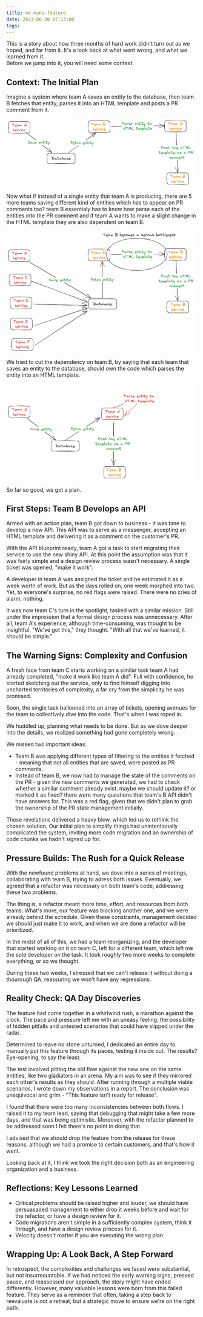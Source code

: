 ```yaml
---
title: no-mans-feature
date: 2023-06-30 07:13:00
tags:
---
```


This is a story about how three months of hard work didn't turn out as we hoped, and far from it. It's a look back at what went wrong, and what we learned from it.  
Before we jump into it, you will need some context.

## Context: The Initial Plan
Imagine a system where team A saves an entity to the database, then team B fetches that entity, parses it into an HTML template and posts a PR comment from it.

![](./no-mans-feature/no-mans-feature-context.png)

Now what if instead of a single entity that team A is producing, there are 5 more teams saving different kind of entities which has to appear on PR comments too? team B essentialy has to know how parse each of the entities into the PR comment and if team A wants to make a slight change in the HTML template they are also dependent on team B.

![](./no-mans-feature/no-mans-feature-context-bottleneck.png)

We tried to cut the dependency on team B, by saying that each team that saves an entity to the database, should own the code which parses the entity into an HTML template.

![](./no-mans-feature/no-mans-feature-context-solution.png)

So far so good, we got a plan.

## First Steps: Team B Develops an API
Armed with an action plan, team B got down to business - it was time to develop a new API. This API was to serve as a messenger, accepting an HTML template and delivering it as a comment on the customer's PR.

With the API blueprint ready, team A got a task to start migrating their service to use the new shiny API. At this point the assumption was that it was fairly simple and a design review process wasn't necessary. A single ticket was opened, "make it work".

A developer in team A was assigned the ticket and he estimated it as a week worth of work. But as the days rolled on, one week morphed into two.  
Yet, to everyone's surprise, no red flags were raised. There were no cries of alarm, nothing.

It was now team C's turn in the spotlight, tasked with a similar mission. Still under the impression that a formal design process was unnecessary. 
After all, team A's experience, although time-consuming, was thought to be insightful. "We've got this," they thought. "With all that we've learned, it should be simple."

## The Warning Signs: Complexity and Confusion
A fresh face from team C starts working on a similar task team A had already completed, "make it work like team A did".
Full with confidence, he started sketching out the service, only to find himself digging into uncharted territories of complexity, a far cry from the simplicity he was promised.

Soon, the single task ballooned into an array of tickets, opening avenues for the team to collectively dive into the code. That's when I was roped in.

We huddled up, planning what needs to be done. But as we dove deeper into the details, we realized something had gone completely wrong.

We missed two important ideas:
* Team B was applying different types of filtering to the entities it fetched - meaning that not all entities that are saved, were posted as PR comments.
* Instead of team B, we now had to manage the state of the comments on the PR - given the new comments we generated, we had to check whether a similar comment already exist. maybe we should update it? or marked it as fixed? there were many questions that team's B API didn't have answers for. This was a red flag, given that we didn't plan to grab the ownership of the PR state management initially.

These revelations delivered a heavy blow, which led us to rethink the chosen solution.
Our initial plan to simplify things had unintentionally complicated the system, inviting more code migration and an ownership of code chunks we hadn't signed up for. 

## Pressure Builds: The Rush for a Quick Release
With the newfound problems at hand, we dove into a series of meetings, collaborating with team B, trying to adress both issues.
Eventually, we agreed that a refactor was necessary on both team's code, addressing these two problems.

The thing is, a refactor meant more time, effort, and resources from both teams. What's more, our feature was blocking another one, and we were already behind the schedule. Given these constraints, management decided we should just make it to work, and when we are done a refactor will be prioritized.

In the midst of all of this, we had a team reorganizing, and the developer that started working on it on team C, left for a different team, which left me the sole developer on the task.
It took roughly two more weeks to complete everything, or so we thought.

During these two weeks, I stressed that we can't release it without doing a thourough QA, reassuring we won't have any regressions.

## Reality Check: QA Day Discoveries
The feature had come together in a whirlwind rush, a marathon against the clock. The pace and pressure left me with an uneasy feeling: the possibility of hidden pitfalls and untested scenarios that could have slipped under the radar.

Determined to leave no stone unturned, I dedicated an entire day to manually put this feature through its paces, testing it inside out. The results? Eye-opening, to say the least.

The test involved pitting the old flow against the new one on the same entities, like two gladiators in an arena. My aim was to see if they mirrored each other's results as they should. After running through a multiple viable scenarios, I wrote down my observations in a report. The conclusion was unequivocal and grim - "This feature isn't ready for release".

I found that there were too many inconsistencies between both flows.
I raised it to my team lead, saying that debugging that might take a few more days, and that was being optimistic. Moreover, with the refactor planned to be addressed soon I felt there's no point in doing that.

I advised that we should drop the feature from the release for these reasons, although we had a promise to certain customers, and that's how it went.

Looking back at it, I think we took the right decision both as an engineering organization and a business.

## Reflections: Key Lessons Learned

* Critical problems should be raised higher and louder, we should have persuasaded management to either drop it weeks before and wait for the refactor, or have a design review for it.
* Code migrations aren't simple in a sufficiently complex system, think it through, and have a design review process for it.
* Velocity doesn't matter if you are executing the wrong plan.

## Wrapping Up: A Look Back, A Step Forward

In retrospect, the complexities and challenges we faced were substantial, but not insurmountable. If we had noticed the early warning signs, pressed pause, and reassessed our approach, the story might have ended differently. However, many valuable lessons were born from this failed feature. They serve as a reminder that often, taking a step back to reevaluate is not a retreat, but a strategic move to ensure we're on the right path.